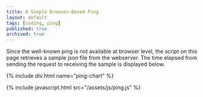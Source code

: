 ```yaml
---
title: A Simple Browser-Based Ping
layout: default
tags: [coding, ping]
published: true
archived: true
---
```

Since the well-known ping is not available at browser level, the script on this page retrieves a sample json file from the webserver. The time elapsed from sending the request to receiving the sample is displayed below.

{% include div.html name="ping-chart" %}

{% include javascript.html src="/assets/js/ping.js" %}
